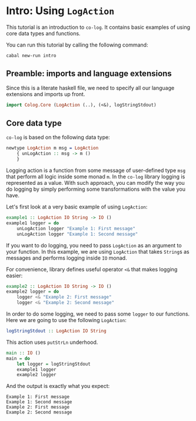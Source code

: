 # Intro: Using `LogAction`

This tutorial is an introduction to `co-log`. It contains basic examples of
using core data types and functions.

You can run this tutorial by calling the following command:

```shell
cabal new-run intro
```

## Preamble: imports and language extensions

Since this is a literate haskell file, we need to specify all our language
extensions and imports up front.

```haskell
import Colog.Core (LogAction (..), (<&), logStringStdout)
```

## Core data type

`co-log` is based on the following data type:

```idris
newtype LogAction m msg = LogAction
    { unLogAction :: msg -> m ()
    }
```

Logging action is a function from some message of user-defined type `msg` that
perform all logic inside some monad `m`. In the `co-log` library logging is represented as a
value. With such approach, you can modify the way you do logging by simply performing some
transformations with the value you have.

Let's first look at a very basic example of using `LogAction`:

```haskell
example1 :: LogAction IO String -> IO ()
example1 logger = do
    unLogAction logger "Example 1: First message"
    unLogAction logger "Example 1: Second message"
```

If you want to do logging, you need to pass `LogAction` as an argument to your
function. In this example, we are using `LogAction` that takes `String`s as messages
and performs logging inside `IO` monad.

For convenience, library defines useful operator `<&` that makes logging easier:

```haskell
example2 :: LogAction IO String -> IO ()
example2 logger = do
    logger <& "Example 2: First message"
    logger <& "Example 2: Second message"
```

In order to do some logging, we need to pass some `logger` to our functions.
Here we are going to use the following `LogAction`:

```idris
logStringStdout :: LogAction IO String
```

This action uses `putStrLn` underhood.

```haskell
main :: IO ()
main = do
    let logger = logStringStdout
    example1 logger
    example2 logger
```

And the output is exactly what you expect:

```
Example 1: First message
Example 1: Second message
Example 2: First message
Example 2: Second message
```
